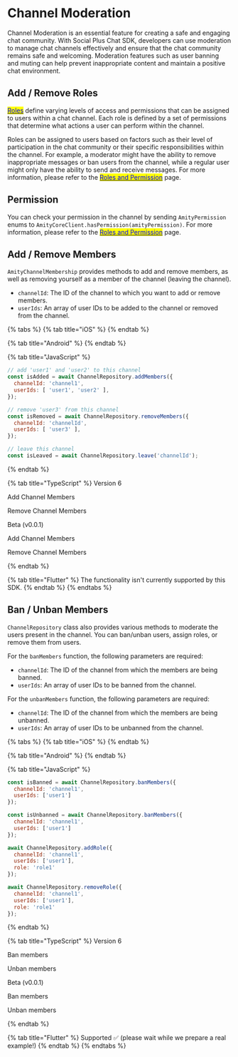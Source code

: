 # Channel Moderation

Channel Moderation is an essential feature for creating a safe and engaging chat community. With Social Plus Chat SDK, developers can use moderation to manage chat channels effectively and ensure that the chat community remains safe and welcoming. Moderation features such as user banning and muting can help prevent inappropriate content and maintain a positive chat environment.

## Add / Remove Roles

[<mark style="color:blue;">Roles</mark>](../../core-concepts/user/user-permission.md#channel) define varying levels of access and permissions that can be assigned to users within a chat channel. Each role is defined by a set of permissions that determine what actions a user can perform within the channel.

Roles can be assigned to users based on factors such as their level of participation in the chat community or their specific responsibilities within the channel. For example, a moderator might have the ability to remove inappropriate messages or ban users from the channel, while a regular user might only have the ability to send and receive messages. For more information, please refer to the [<mark style="color:blue;">Roles and Permission</mark>](https://docs.amity.co/amity-sdk/chat/moderation/roles-and-permission#roles) page.&#x20;

## Permission

You can check your permission in the channel by sending `AmityPermission` enums to `AmityCoreClient.hasPermission(amityPermission)`. For more information, please refer to the [<mark style="color:blue;">Roles and Permission</mark>](https://docs.amity.co/amity-sdk/chat/moderation/roles-and-permission#roles) page.&#x20;

## Add / Remove Members <a href="#manage-members" id="manage-members"></a>

`AmityChannelMembership` provides methods to add and remove members, as well as removing yourself as a member of the channel (leaving the channel).

* `channelId`: The ID of the channel to which you want to add or remove members.
* `userIds`: An array of user IDs to be added to the channel or removed from the channel.

{% tabs %}
{% tab title="iOS" %}
<Embed url="https://gist.github.com/amythee/0093c8ce0e6c4cf9bfcc88b61b3d4311"/>
{% endtab %}

{% tab title="Android" %}
<Embed url="https://gist.github.com/amythee/13081f5936a91acf555e5bed1d9c083f"/>
{% endtab %}

{% tab title="JavaScript" %}
```javascript
// add 'user1' and 'user2' to this channel
const isAdded = await ChannelRepository.addMembers({
  channelId: 'channel1',
  userIds: [ 'user1', 'user2' ],
});

// remove 'user3' from this channel
const isRemoved = await ChannelRepository.removeMembers({
  channelId: 'channelId',
  userIds: [ 'user3' ],
});

// leave this channel
const isLeaved = await ChannelRepository.leave('channelId');
```
{% endtab %}

{% tab title="TypeScript" %}
Version 6

Add Channel Members

<Embed url="https://gist.github.com/a06566f4fb2962a60eea48fecdcd09e7"/>

Remove Channel Members

<Embed url="https://gist.github.com/amythee/7ccdf1769fd3af676913ad583c39aa3b#file-removechannelmembers-ts"/>

Beta (v0.0.1)

Add Channel Members

<Embed url="https://gist.github.com/c7833ae526bf6cc609d95a52209e9e8a"/>

Remove Channel Members

<Embed url="https://gist.github.com/384c181bdea78f5c4f4a8c1364a8c853"/>
{% endtab %}

{% tab title="Flutter" %}
The functionality isn't currently supported by this SDK.
{% endtab %}
{% endtabs %}

## Ban / Unban Members

`ChannelRepository` class also provides various methods to moderate the users present in the channel. You can ban/unban users, assign roles, or remove them from users.

For the `banMembers` function, the following parameters are required:

* `channelId`: The ID of the channel from which the members are being banned.
* `userIds`: An array of user IDs to be banned from the channel.

For the `unbanMembers` function, the following parameters are required:

* `channelId`: The ID of the channel from which the members are being unbanned.
* `userIds`: An array of user IDs to be unbanned from the channel.

{% tabs %}
{% tab title="iOS" %}
<Embed url="https://gist.github.com/amythee/6ea5347adf82ca62f8c9a73f44d6e748"/>
{% endtab %}

{% tab title="Android" %}
<Embed url="https://gist.github.com/amythee/5c7e8f1c65dee31e24cca663740737af"/>
{% endtab %}

{% tab title="JavaScript" %}
```javascript
const isBanned = await ChannelRepository.banMembers({ 
  channelId: 'channel1', 
  userIds: ['user1']
});

const isUnbanned = await ChannelRepository.banMembers({ 
  channelId: 'channel1', 
  userIds: ['user1']
});

await ChannelRepository.addRole({ 
  channelId: 'channel1', 
  userIds: ['user1'],
  role: 'role1'
});

await ChannelRepository.removeRole({ 
  channelId: 'channel1', 
  userIds: ['user1'],
  role: 'role1'
});
```
{% endtab %}

{% tab title="TypeScript" %}
Version 6

Ban members

<Embed url="https://gist.github.com/9f1e9bbcb7126ff0330cec53e7650c89"/>

Unban members

<Embed url="https://gist.github.com/79ada50acaf5898aae0871c7a812f314"/>

Beta (v0.0.1)

Ban members

<Embed url="https://gist.github.com/1db93c530a89f5ccc3caac1933ed4b96"/>

Unban members

<Embed url="https://gist.github.com/2b7988270a6e1563f48a92a07c44d2fe"/>
{% endtab %}

{% tab title="Flutter" %}
Supported ✅ (please wait while we prepare a real example!)
{% endtab %}
{% endtabs %}